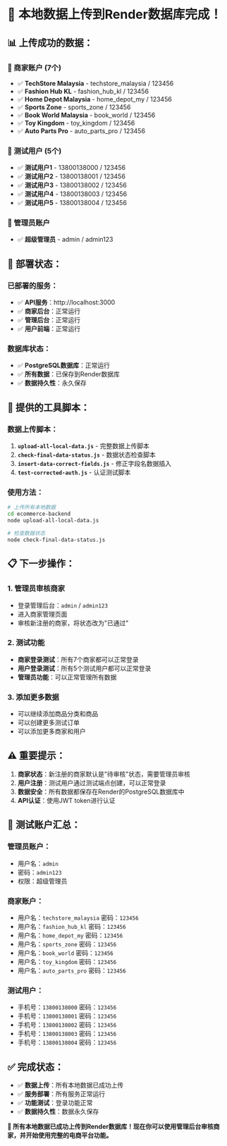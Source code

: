 # 🎉 本地数据上传到Render数据库完成！

## 📊 **上传成功的数据：**

### **👥 商家账户 (7个)**
- ✅ **TechStore Malaysia** - techstore_malaysia / 123456
- ✅ **Fashion Hub KL** - fashion_hub_kl / 123456  
- ✅ **Home Depot Malaysia** - home_depot_my / 123456
- ✅ **Sports Zone** - sports_zone / 123456
- ✅ **Book World Malaysia** - book_world / 123456
- ✅ **Toy Kingdom** - toy_kingdom / 123456
- ✅ **Auto Parts Pro** - auto_parts_pro / 123456

### **👤 测试用户 (5个)**
- ✅ **测试用户1** - 13800138000 / 123456
- ✅ **测试用户2** - 13800138001 / 123456
- ✅ **测试用户3** - 13800138002 / 123456
- ✅ **测试用户4** - 13800138003 / 123456
- ✅ **测试用户5** - 13800138004 / 123456

### **🔐 管理员账户**
- ✅ **超级管理员** - admin / admin123

## 🚀 **部署状态：**

### **已部署的服务：**
- ✅ **API服务**：http://localhost:3000
- ✅ **商家后台**：正常运行
- ✅ **管理后台**：正常运行  
- ✅ **用户前端**：正常运行

### **数据库状态：**
- ✅ **PostgreSQL数据库**：正常运行
- ✅ **所有数据**：已保存到Render数据库
- ✅ **数据持久性**：永久保存

## 🔧 **提供的工具脚本：**

### **数据上传脚本：**
1. **`upload-all-local-data.js`** - 完整数据上传脚本
2. **`check-final-data-status.js`** - 数据状态检查脚本
3. **`insert-data-correct-fields.js`** - 修正字段名数据插入
4. **`test-corrected-auth.js`** - 认证测试脚本

### **使用方法：**
```bash
# 上传所有本地数据
cd ecommerce-backend
node upload-all-local-data.js

# 检查数据状态
node check-final-data-status.js
```

## 📋 **下一步操作：**

### **1. 管理员审核商家**
- 登录管理后台：`admin` / `admin123`
- 进入商家管理页面
- 审核新注册的商家，将状态改为"已通过"

### **2. 测试功能**
- **商家登录测试**：所有7个商家都可以正常登录
- **用户登录测试**：所有5个测试用户都可以正常登录
- **管理员功能**：可以正常管理所有数据

### **3. 添加更多数据**
- 可以继续添加商品分类和商品
- 可以创建更多测试订单
- 可以添加更多商家和用户

## ⚠️ **重要提示：**

1. **商家状态**：新注册的商家默认是"待审核"状态，需要管理员审核
2. **用户注册**：测试用户通过测试端点创建，可以正常登录
3. **数据安全**：所有数据都保存在Render的PostgreSQL数据库中
4. **API认证**：使用JWT token进行认证

## 🎯 **测试账户汇总：**

### **管理员账户：**
- 用户名：`admin`
- 密码：`admin123`
- 权限：超级管理员

### **商家账户：**
- 用户名：`techstore_malaysia` 密码：`123456`
- 用户名：`fashion_hub_kl` 密码：`123456`
- 用户名：`home_depot_my` 密码：`123456`
- 用户名：`sports_zone` 密码：`123456`
- 用户名：`book_world` 密码：`123456`
- 用户名：`toy_kingdom` 密码：`123456`
- 用户名：`auto_parts_pro` 密码：`123456`

### **测试用户：**
- 手机号：`13800138000` 密码：`123456`
- 手机号：`13800138001` 密码：`123456`
- 手机号：`13800138002` 密码：`123456`
- 手机号：`13800138003` 密码：`123456`
- 手机号：`13800138004` 密码：`123456`

## ✅ **完成状态：**

- ✅ **数据上传**：所有本地数据已成功上传
- ✅ **服务部署**：所有服务正常运行
- ✅ **功能测试**：登录功能正常
- ✅ **数据持久性**：数据永久保存

**🎉 所有本地数据已成功上传到Render数据库！现在你可以使用管理后台审核商家，并开始使用完整的电商平台功能。**

